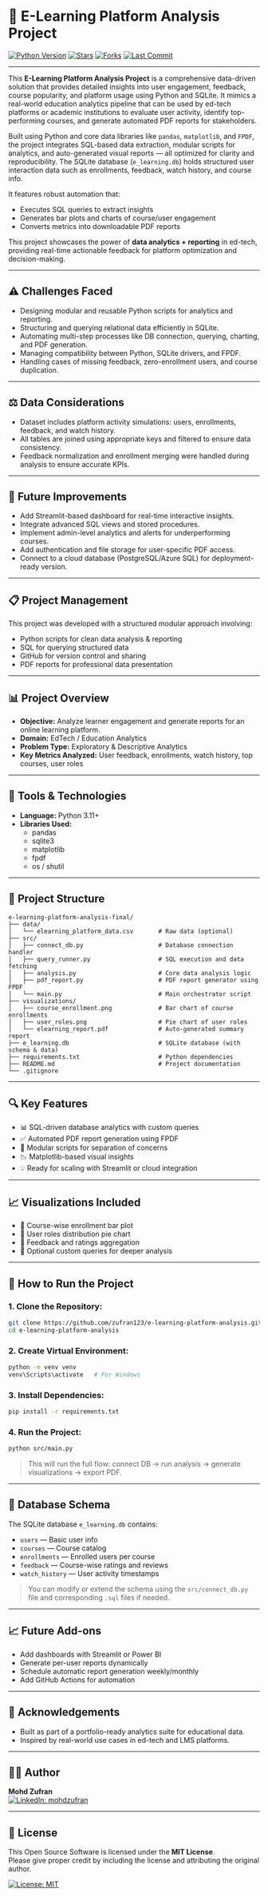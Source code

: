 # 🔁 E-Learning Platform Analysis Project

[![Python Version](https://img.shields.io/badge/python-3.11%2B-blue.svg)](https://www.python.org/)
[![Stars](https://img.shields.io/github/stars/zufran123/e-learning-platform-analysis.svg?style=social)](https://github.com/zufran123/e-learning-platform-analysis/stargazers)
[![Forks](https://img.shields.io/github/forks/zufran123/e-learning-platform-analysis.svg?style=social)](https://github.com/zufran123/e-learning-platform-analysis/network/members)
[![Last Commit](https://img.shields.io/github/last-commit/zufran123/e-learning-platform-analysis.svg)](https://github.com/zufran123/e-learning-platform-analysis/commits/main)

---

This **E-Learning Platform Analysis Project** is a comprehensive data-driven solution that provides detailed insights into user engagement, feedback, course popularity, and platform usage using Python and SQLite. It mimics a real-world education analytics pipeline that can be used by ed-tech platforms or academic institutions to evaluate user activity, identify top-performing courses, and generate automated PDF reports for stakeholders.

Built using Python and core data libraries like `pandas`, `matplotlib`, and `FPDF`, the project integrates SQL-based data extraction, modular scripts for analytics, and auto-generated visual reports — all optimized for clarity and reproducibility. The SQLite database (`e_learning.db`) holds structured user interaction data such as enrollments, feedback, watch history, and course info.

It features robust automation that:
- Executes SQL queries to extract insights
- Generates bar plots and charts of course/user engagement
- Converts metrics into downloadable PDF reports

This project showcases the power of **data analytics + reporting** in ed-tech, providing real-time actionable feedback for platform optimization and decision-making.

---

## ⚠️ Challenges Faced

- Designing modular and reusable Python scripts for analytics and reporting.
- Structuring and querying relational data efficiently in SQLite.
- Automating multi-step processes like DB connection, querying, charting, and PDF generation.
- Managing compatibility between Python, SQLite drivers, and FPDF.
- Handling cases of missing feedback, zero-enrollment users, and course duplication.

---

## ⚖️ Data Considerations

- Dataset includes platform activity simulations: users, enrollments, feedback, and watch history.
- All tables are joined using appropriate keys and filtered to ensure data consistency.
- Feedback normalization and enrollment merging were handled during analysis to ensure accurate KPIs.

---

## 🚀 Future Improvements

- Add Streamlit-based dashboard for real-time interactive insights.
- Integrate advanced SQL views and stored procedures.
- Implement admin-level analytics and alerts for underperforming courses.
- Add authentication and file storage for user-specific PDF access.
- Connect to a cloud database (PostgreSQL/Azure SQL) for deployment-ready version.

---

## 📋 Project Management

This project was developed with a structured modular approach involving:

- Python scripts for clean data analysis & reporting  
- SQL for querying structured data  
- GitHub for version control and sharing  
- PDF reports for professional data presentation

---

## 📊 Project Overview

- **Objective:** Analyze learner engagement and generate reports for an online learning platform.
- **Domain:** EdTech / Education Analytics
- **Problem Type:** Exploratory & Descriptive Analytics
- **Key Metrics Analyzed:** User feedback, enrollments, watch history, top courses, user roles

---

## 🧰 Tools & Technologies

- **Language:** Python 3.11+
- **Libraries Used:**
  - pandas
  - sqlite3
  - matplotlib
  - fpdf
  - os / shutil

---

## 📁 Project Structure

```
e-learning-platform-analysis-final/
├── data/
│   └── elearning_platform_data.csv       # Raw data (optional)
├── src/
│   ├── connect_db.py                     # Database connection handler
│   ├── query_runner.py                   # SQL execution and data fetching
│   ├── analysis.py                       # Core data analysis logic
│   ├── pdf_report.py                     # PDF report generator using FPDF
│   └── main.py                           # Main orchestrator script
├── visualizations/
│   ├── course_enrollment.png             # Bar chart of course enrollments
│   ├── user_roles.png                    # Pie chart of user roles
│   └── elearning_report.pdf              # Auto-generated summary report
├── e_learning.db                         # SQLite database (with schema & data)
├── requirements.txt                      # Python dependencies
├── README.md                             # Project documentation
└── .gitignore
```

---

## 🔍 Key Features

- 📊 SQL-driven database analytics with custom queries  
- ✅ Automated PDF report generation using FPDF  
- 📄 Modular scripts for separation of concerns  
- 📉 Matplotlib-based visual insights  
- 💡 Ready for scaling with Streamlit or cloud integration

---

## 📈 Visualizations Included

- 📌 Course-wise enrollment bar plot  
- 📌 User roles distribution pie chart  
- 📌 Feedback and ratings aggregation  
- 📌 Optional custom queries for deeper analysis

---

## 🚀 How to Run the Project

### 1. Clone the Repository:

```bash
git clone https://github.com/zufran123/e-learning-platform-analysis.git
cd e-learning-platform-analysis
```

### 2. Create Virtual Environment:

```bash
python -m venv venv
venv\Scripts\activate   # For Windows
```

### 3. Install Dependencies:

```bash
pip install -r requirements.txt
```

### 4. Run the Project:

```bash
python src/main.py
```

> This will run the full flow: connect DB → run analysis → generate visualizations → export PDF.

---

## 📂 Database Schema

The SQLite database `e_learning.db` contains:

- `users` — Basic user info  
- `courses` — Course catalog  
- `enrollments` — Enrolled users per course  
- `feedback` — Course-wise ratings and reviews  
- `watch_history` — User activity timestamps  

> You can modify or extend the schema using the `src/connect_db.py` file and corresponding `.sql` files if needed.

---

## 📈 Future Add-ons

- Add dashboards with Streamlit or Power BI  
- Generate per-user reports dynamically  
- Schedule automatic report generation weekly/monthly  
- Add GitHub Actions for automation

---

## 🙌 Acknowledgements

- Built as part of a portfolio-ready analytics suite for educational data.  
- Inspired by real-world use cases in ed-tech and LMS platforms.

---

## 👨‍💻 Author

**Mohd Zufran**  
[![LinkedIn: mohdzufran](https://img.shields.io/badge/LinkedIn-mohdzufran-blue?style=flat-square&logo=linkedin)](https://linkedin.com/in/mohdzufran)

---

## 📄 License

This Open Source Software is licensed under the **MIT License**.  
Please give proper credit by including the license and attributing the original author.

[![License: MIT](https://img.shields.io/badge/License-MIT-yellow.svg)](https://opensource.org/licenses/MIT)

